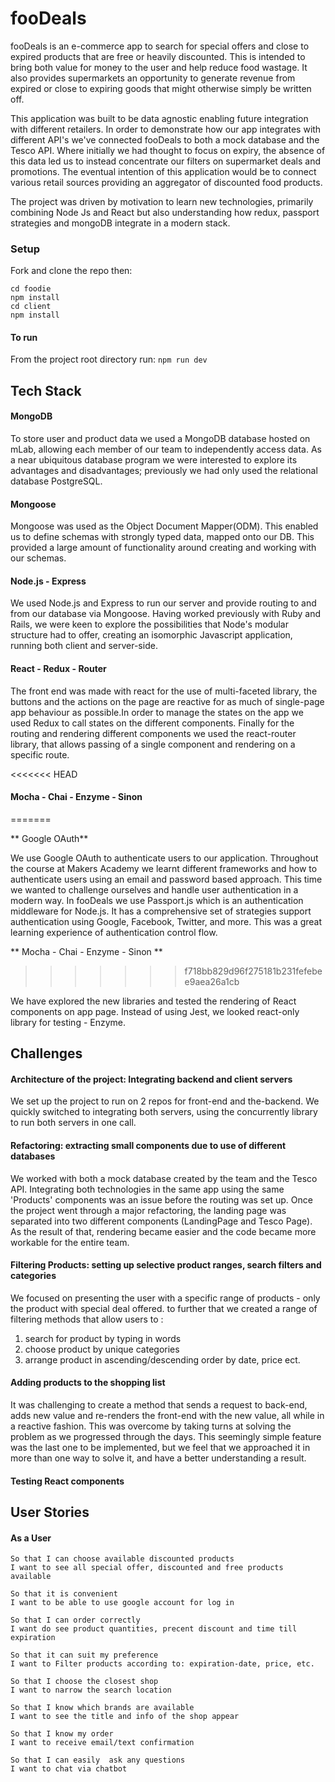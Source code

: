 # fooDeals

fooDeals is an e-commerce app to search for special offers and close to expired products that are free or heavily discounted. This is intended to bring both value for money to the user and help reduce food wastage. It also provides supermarkets an opportunity to generate revenue from expired or close to expiring goods that might otherwise simply be written off.

This application was built to be data agnostic enabling future integration with different retailers. In order to demonstrate how our app integrates with different API's we've connected fooDeals to both a mock database and the Tesco API. Where initially we had thought to focus on expiry, the absence of this data led us to instead concentrate our filters on supermarket deals and promotions. The eventual intention of this application would be to connect various retail sources providing an aggregator of discounted food products.

The project was driven by motivation to learn new technologies, primarily combining Node Js and React but also understanding how redux, passport strategies and mongoDB integrate in a modern stack.

### Setup

Fork and clone the repo then:
```
cd foodie
npm install
cd client
npm install
```
#### To run

From the project root directory run: ```npm run dev```

## Tech Stack

#### MongoDB

To store user and product data we used a MongoDB database hosted on mLab, allowing each member of our team to independently access data. As a near ubiquitous database program we were interested to explore its advantages and disadvantages; previously we had only used the relational database PostgreSQL.

#### Mongoose

Mongoose was used as the Object Document Mapper(ODM). This enabled us to define schemas with strongly typed data, mapped onto our DB. This provided a large amount of functionality around creating and working with our schemas.

####  Node.js - Express

We used Node.js and Express to run our server and provide routing to and from our database via Mongoose. Having worked previously with Ruby and Rails, we were keen to explore the possibilities that Node's modular structure had to offer, creating an isomorphic Javascript application, running both client and server-side.

####  React - Redux - Router

The front end was made with react for the use of multi-faceted library, the buttons and the actions on the page are reactive for as much of single-page app behaviour as possible.In order to manage the states on the app we used Redux to call states on the different components. Finally for the routing and rendering different components we used the react-router library, that allows passing of a single component and rendering on a specific route.

<<<<<<< HEAD
####  Mocha - Chai - Enzyme - Sinon
=======

** Google OAuth**

We use Google OAuth to authenticate users to our application. Throughout the course at Makers Academy we learnt different frameworks and how to authenticate users using an email and password based approach. This time we wanted to challenge ourselves and handle user authentication in a modern way. In fooDeals we use Passport.js which is an authentication middleware for Node.js. It has a comprehensive set of strategies support authentication using Google, Facebook, Twitter, and more. This was a great learning experience of authentication control flow.

** Mocha - Chai - Enzyme - Sinon **
>>>>>>> f718bb829d96f275181b231fefebee9aea26a1cb

We have explored the new libraries and tested the rendering of React components on app page. Instead of using Jest, we looked react-only library for testing - Enzyme.    

## Challenges

#### Architecture of the project: Integrating backend and client servers

We set up the project to run on 2 repos for front-end and the-backend. We quickly switched to integrating both servers, using the concurrently library to run both servers in one call.

#### Refactoring: extracting small components due to use of different databases

We worked with both a mock database created by the team and the Tesco API. Integrating both technologies in the same app using the same 'Products' components was an issue before the routing was set up. Once the project went through a major refactoring, the landing page was separated into two different components (LandingPage and Tesco Page). As the result of that, rendering became easier and the code became more workable for the entire team.

#### Filtering Products: setting up selective product ranges, search filters and categories

We focused on presenting the user with a specific range of products - only the product with special deal offered. to further that we  created a range of filtering methods that allow users to :
 1. search for product by typing in words
 2. choose product by unique categories
 3. arrange product in ascending/descending order by date, price ect.


####  Adding products to the shopping list

It was challenging to create a method that sends a request to back-end, adds new value and re-renders the front-end with the new value, all while in a reactive fashion. This was overcome by taking turns at solving the problem as we progressed through the days. This seemingly simple feature was the last one to be implemented, but we feel that we approached it in more than one way to solve it, and have a better understanding a result.

#### Testing React components


## User Stories

#### As a User 


```
So that I can choose available discounted products
I want to see all special offer, discounted and free products available
```

```
So that it is convenient   
I want to be able to use google account for log in
```

```
So that I can order correctly  
I want do see product quantities, precent discount and time till expiration
```

```
So that it can suit my preference
I want to Filter products according to: expiration-date, price, etc.
```
```
So that I choose the closest shop
I want to narrow the search location
```
```
So that I know which brands are available
I want to see the title and info of the shop appear
```
```
So that I know my order
I want to receive email/text confirmation
```

```
So that I can easily  ask any questions  
I want to chat via chatbot
```

